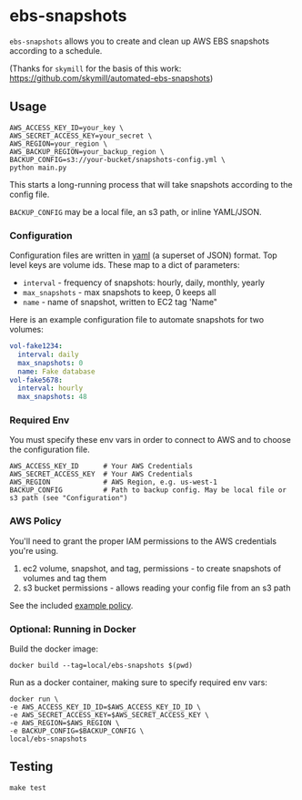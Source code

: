 # ebs-snapshots

`ebs-snapshots` allows you to create and clean up AWS EBS snapshots according to a schedule.

(Thanks for `skymill` for the basis of this work: https://github.com/skymill/automated-ebs-snapshots)

## Usage

```
AWS_ACCESS_KEY_ID=your_key \
AWS_SECRET_ACCESS_KEY=your_secret \
AWS_REGION=your_region \
AWS_BACKUP_REGION=your_backup_region \
BACKUP_CONFIG=s3://your-bucket/snapshots-config.yml \
python main.py
```

This starts a long-running process that will take snapshots according to the config file.

`BACKUP_CONFIG` may be a local file, an s3 path, or inline YAML/JSON.

### Configuration

Configuration files are written in [yaml](http://www.yaml.org/) (a superset of JSON) format.
Top level keys are volume ids. These map to a dict of parameters:

- `interval` - frequency of snapshots: hourly, daily, monthly, yearly
- `max_snapshots` - max snapshots to keep, 0 keeps all
- `name` - name of snapshot, written to EC2 tag 'Name"

Here is an example configuration file to automate snapshots for two volumes:

```yaml
vol-fake1234:
  interval: daily
  max_snapshots: 0
  name: Fake database
vol-fake5678:
  interval: hourly
  max_snapshots: 48
```

### Required Env

You must specify these env vars in order to connect to AWS and to choose the configuration file.

```
AWS_ACCESS_KEY_ID      # Your AWS Credentials
AWS_SECRET_ACCESS_KEY  # Your AWS Credentials
AWS_REGION             # AWS Region, e.g. us-west-1
BACKUP_CONFIG          # Path to backup config. May be local file or s3 path (see "Configuration")
```

### AWS Policy

You'll need to grant the proper IAM permissions to the AWS credentials you're using.

1. ec2 volume, snapshot, and tag, permissions - to create snapshots of volumes and tag them
1. s3 bucket permissions - allows reading your config file from an s3 path

See the included [example policy](aws-iam-policy.ebs-snapshots.json).

### Optional: Running in Docker

Build the docker image:

```
docker build --tag=local/ebs-snapshots $(pwd)
```

Run as a docker container, making sure to specify required env vars:

```
docker run \
-e AWS_ACCESS_KEY_ID_ID=$AWS_ACCESS_KEY_ID_ID \
-e AWS_SECRET_ACCESS_KEY=$AWS_SECRET_ACCESS_KEY \
-e AWS_REGION=$AWS_REGION \
-e BACKUP_CONFIG=$BACKUP_CONFIG \
local/ebs-snapshots
```

## Testing

```
make test
```

